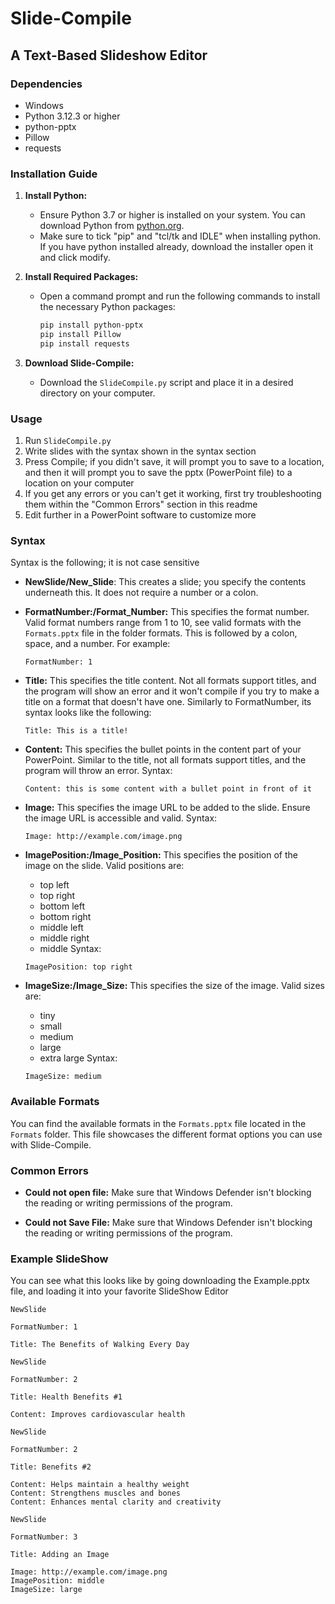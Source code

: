 # Slide-Compile

## A Text-Based Slideshow Editor

### Dependencies
- Windows
- Python 3.12.3 or higher
- python-pptx
- Pillow
- requests

### Installation Guide

1. **Install Python:**
   - Ensure Python 3.7 or higher is installed on your system. You can download Python from [python.org](https://www.python.org/downloads/).
   - Make sure to tick "pip" and "tcl/tk and IDLE" when installing python. If you have python installed already, download the installer open it and click modify. 

2. **Install Required Packages:**
   - Open a command prompt and run the following commands to install the necessary Python packages:
     ```sh
     pip install python-pptx
     pip install Pillow
     pip install requests
     ```

3. **Download Slide-Compile:**
   - Download the `SlideCompile.py` script and place it in a desired directory on your computer.

### Usage
1. Run `SlideCompile.py`
2. Write slides with the syntax shown in the syntax section
3. Press Compile; if you didn't save, it will prompt you to save to a location, and then it will prompt you to save the pptx (PowerPoint file) to a location on your computer
4. If you get any errors or you can't get it working, first try troubleshooting them within the "Common Errors" section in this readme
5. Edit further in a PowerPoint software to customize more

### Syntax
Syntax is the following; it is not case sensitive

- **NewSlide/New_Slide**: This creates a slide; you specify the contents underneath this. It does not require a number or a colon.
  
- **FormatNumber:/Format_Number:** This specifies the format number. Valid format numbers range from 1 to 10, see valid formats with the `Formats.pptx` file in the folder formats. This is followed by a colon, space, and a number. For example:
  ```
  FormatNumber: 1
  ```
  

- **Title:** This specifies the title content. Not all formats support titles, and the program will show an error and it won't compile if you try to make a title on a format that doesn't have one. Similarly to FormatNumber, its syntax looks like the following:
  ```
  Title: This is a title!
  ```

- **Content:** This specifies the bullet points in the content part of your PowerPoint. Similar to the title, not all formats support titles, and the program will throw an error. Syntax:
  ```
  Content: this is some content with a bullet point in front of it
  ```

- **Image:** This specifies the image URL to be added to the slide. Ensure the image URL is accessible and valid. Syntax:
  ```
  Image: http://example.com/image.png
  ```

- **ImagePosition:/Image_Position:** This specifies the position of the image on the slide. Valid positions are:
  - top left
  - top right
  - bottom left
  - bottom right
  - middle left
  - middle right
  - middle
  Syntax:
  ```
  ImagePosition: top right
  ```

- **ImageSize:/Image_Size:** This specifies the size of the image. Valid sizes are:
  - tiny
  - small
  - medium
  - large
  - extra large
  Syntax:
  ```
  ImageSize: medium
  ```

### Available Formats
You can find the available formats in the `Formats.pptx` file located in the `Formats` folder. This file showcases the different format options you can use with Slide-Compile.

### Common Errors
- **Could not open file:** Make sure that Windows Defender isn't blocking the reading or writing permissions of the program.

- **Could not Save File:** Make sure that Windows Defender isn't blocking the reading or writing permissions of the program.

### Example SlideShow
You can see what this looks like by going downloading the Example.pptx file, and loading it into your favorite SlideShow Editor

```
NewSlide

FormatNumber: 1

Title: The Benefits of Walking Every Day

NewSlide

FormatNumber: 2

Title: Health Benefits #1

Content: Improves cardiovascular health

NewSlide

FormatNumber: 2

Title: Benefits #2

Content: Helps maintain a healthy weight
Content: Strengthens muscles and bones
Content: Enhances mental clarity and creativity

NewSlide

FormatNumber: 3

Title: Adding an Image

Image: http://example.com/image.png
ImagePosition: middle
ImageSize: large
```
